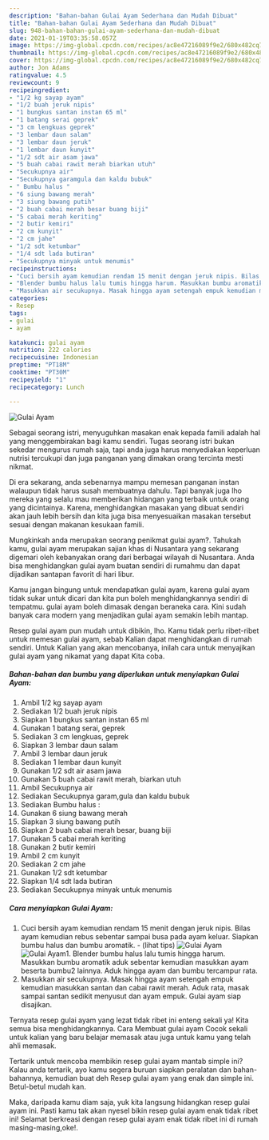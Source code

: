 ```yaml
---
description: "Bahan-bahan Gulai Ayam Sederhana dan Mudah Dibuat"
title: "Bahan-bahan Gulai Ayam Sederhana dan Mudah Dibuat"
slug: 948-bahan-bahan-gulai-ayam-sederhana-dan-mudah-dibuat
date: 2021-01-19T03:35:58.057Z
image: https://img-global.cpcdn.com/recipes/ac8e47216089f9e2/680x482cq70/gulai-ayam-foto-resep-utama.jpg
thumbnail: https://img-global.cpcdn.com/recipes/ac8e47216089f9e2/680x482cq70/gulai-ayam-foto-resep-utama.jpg
cover: https://img-global.cpcdn.com/recipes/ac8e47216089f9e2/680x482cq70/gulai-ayam-foto-resep-utama.jpg
author: Jon Adams
ratingvalue: 4.5
reviewcount: 9
recipeingredient:
- "1/2 kg sayap ayam"
- "1/2 buah jeruk nipis"
- "1 bungkus santan instan 65 ml"
- "1 batang serai geprek"
- "3 cm lengkuas geprek"
- "3 lembar daun salam"
- "3 lembar daun jeruk"
- "1 lembar daun kunyit"
- "1/2 sdt air asam jawa"
- "5 buah cabai rawit merah biarkan utuh"
- "Secukupnya air"
- "Secukupnya garamgula dan kaldu bubuk"
- " Bumbu halus "
- "6 siung bawang merah"
- "3 siung bawang putih"
- "2 buah cabai merah besar buang biji"
- "5 cabai merah keriting"
- "2 butir kemiri"
- "2 cm kunyit"
- "2 cm jahe"
- "1/2 sdt ketumbar"
- "1/4 sdt lada butiran"
- "Secukupnya minyak untuk menumis"
recipeinstructions:
- "Cuci bersih ayam kemudian rendam 15 menit dengan jeruk nipis. Bilas ayam kemudian rebus sebentar sampai busa pada ayam keluar. Siapkan bumbu halus dan bumbu aromatik.           (lihat tips)"
- "Blender bumbu halus lalu tumis hingga harum. Masukkan bumbu aromatik aduk sebentar kemudian masukkan ayam beserta bumbu2 lainnya. Aduk hingga ayam dan bumbu tercampur rata."
- "Masukkan air secukupnya. Masak hingga ayam setengah empuk kemudian masukkan santan dan cabai rawit merah. Aduk rata, masak sampai santan sedikit menyusut dan ayam empuk. Gulai ayam siap disajikan."
categories:
- Resep
tags:
- gulai
- ayam

katakunci: gulai ayam 
nutrition: 222 calories
recipecuisine: Indonesian
preptime: "PT18M"
cooktime: "PT30M"
recipeyield: "1"
recipecategory: Lunch

---
```



![Gulai Ayam](https://img-global.cpcdn.com/recipes/ac8e47216089f9e2/680x482cq70/gulai-ayam-foto-resep-utama.jpg)

Sebagai seorang istri, menyuguhkan masakan enak kepada famili adalah hal yang menggembirakan bagi kamu sendiri. Tugas seorang istri bukan sekedar mengurus rumah saja, tapi anda juga harus menyediakan keperluan nutrisi tercukupi dan juga panganan yang dimakan orang tercinta mesti nikmat.

Di era  sekarang, anda sebenarnya mampu memesan panganan instan walaupun tidak harus susah membuatnya dahulu. Tapi banyak juga lho mereka yang selalu mau memberikan hidangan yang terbaik untuk orang yang dicintainya. Karena, menghidangkan masakan yang dibuat sendiri akan jauh lebih bersih dan kita juga bisa menyesuaikan masakan tersebut sesuai dengan makanan kesukaan famili. 



Mungkinkah anda merupakan seorang penikmat gulai ayam?. Tahukah kamu, gulai ayam merupakan sajian khas di Nusantara yang sekarang digemari oleh kebanyakan orang dari berbagai wilayah di Nusantara. Anda bisa menghidangkan gulai ayam buatan sendiri di rumahmu dan dapat dijadikan santapan favorit di hari libur.

Kamu jangan bingung untuk mendapatkan gulai ayam, karena gulai ayam tidak sukar untuk dicari dan kita pun boleh menghidangkannya sendiri di tempatmu. gulai ayam boleh dimasak dengan beraneka cara. Kini sudah banyak cara modern yang menjadikan gulai ayam semakin lebih mantap.

Resep gulai ayam pun mudah untuk dibikin, lho. Kamu tidak perlu ribet-ribet untuk memesan gulai ayam, sebab Kalian dapat menghidangkan di rumah sendiri. Untuk Kalian yang akan mencobanya, inilah cara untuk menyajikan gulai ayam yang nikamat yang dapat Kita coba.

<!--inarticleads1-->

##### Bahan-bahan dan bumbu yang diperlukan untuk menyiapkan Gulai Ayam:

1. Ambil 1/2 kg sayap ayam
1. Sediakan 1/2 buah jeruk nipis
1. Siapkan 1 bungkus santan instan 65 ml
1. Gunakan 1 batang serai, geprek
1. Sediakan 3 cm lengkuas, geprek
1. Siapkan 3 lembar daun salam
1. Ambil 3 lembar daun jeruk
1. Sediakan 1 lembar daun kunyit
1. Gunakan 1/2 sdt air asam jawa
1. Gunakan 5 buah cabai rawit merah, biarkan utuh
1. Ambil Secukupnya air
1. Sediakan Secukupnya garam,gula dan kaldu bubuk
1. Sediakan  Bumbu halus :
1. Gunakan 6 siung bawang merah
1. Siapkan 3 siung bawang putih
1. Siapkan 2 buah cabai merah besar, buang biji
1. Gunakan 5 cabai merah keriting
1. Gunakan 2 butir kemiri
1. Ambil 2 cm kunyit
1. Sediakan 2 cm jahe
1. Gunakan 1/2 sdt ketumbar
1. Siapkan 1/4 sdt lada butiran
1. Sediakan Secukupnya minyak untuk menumis




<!--inarticleads2-->

##### Cara menyiapkan Gulai Ayam:

1. Cuci bersih ayam kemudian rendam 15 menit dengan jeruk nipis. Bilas ayam kemudian rebus sebentar sampai busa pada ayam keluar. Siapkan bumbu halus dan bumbu aromatik. -           (lihat tips)
<img src="https://img-global.cpcdn.com/steps/b8b03755155ac787/160x128cq70/gulai-ayam-langkah-memasak-1-foto.jpg" alt="Gulai Ayam"><img src="https://img-global.cpcdn.com/steps/364a16e189146278/160x128cq70/gulai-ayam-langkah-memasak-1-foto.jpg" alt="Gulai Ayam">1. Blender bumbu halus lalu tumis hingga harum. Masukkan bumbu aromatik aduk sebentar kemudian masukkan ayam beserta bumbu2 lainnya. Aduk hingga ayam dan bumbu tercampur rata.
1. Masukkan air secukupnya. Masak hingga ayam setengah empuk kemudian masukkan santan dan cabai rawit merah. Aduk rata, masak sampai santan sedikit menyusut dan ayam empuk. Gulai ayam siap disajikan.




Ternyata resep gulai ayam yang lezat tidak ribet ini enteng sekali ya! Kita semua bisa menghidangkannya. Cara Membuat gulai ayam Cocok sekali untuk kalian yang baru belajar memasak atau juga untuk kamu yang telah ahli memasak.

Tertarik untuk mencoba membikin resep gulai ayam mantab simple ini? Kalau anda tertarik, ayo kamu segera buruan siapkan peralatan dan bahan-bahannya, kemudian buat deh Resep gulai ayam yang enak dan simple ini. Betul-betul mudah kan. 

Maka, daripada kamu diam saja, yuk kita langsung hidangkan resep gulai ayam ini. Pasti kamu tak akan nyesel bikin resep gulai ayam enak tidak ribet ini! Selamat berkreasi dengan resep gulai ayam enak tidak ribet ini di rumah masing-masing,oke!.


